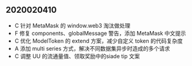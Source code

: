 ## 2020020410

- C 针对 MetaMask 的 window.web3 淘汰做处理
- F 修复 components、globalMessage 警告，添加 MetaMask 中文提示
- C 优化 ModelToken 的 extend 方案，减少自定义 token 的代码复杂度
- A 添加 multi series 方式，解决不同数据集异步时造成的多个请求
- C 调整 UU 的流通量值、领取奖励中的siade tip 文案
